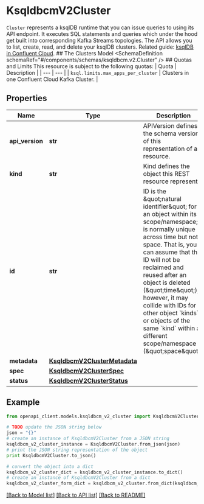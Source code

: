 # KsqldbcmV2Cluster

`Cluster` represents a ksqlDB runtime that you can issue queries to using its API endpoint. It executes SQL statements and queries which under the hood get built into corresponding Kafka Streams topologies. The API allows you to list, create, read, and delete your ksqlDB clusters.   Related guide: [ksqlDB in Confluent Cloud](https://docs.confluent.io/cloud/current/ksqldb/ksqldb-cluster-api.html).  ## The Clusters Model <SchemaDefinition schemaRef=\"#/components/schemas/ksqldbcm.v2.Cluster\" />  ## Quotas and Limits This resource is subject to the following quotas:  | Quota | Description | | --- | --- | | `ksql.limits.max_apps_per_cluster` | Clusters in one Confluent Cloud Kafka Cluster. |

## Properties
Name | Type | Description | Notes
------------ | ------------- | ------------- | -------------
**api_version** | **str** | APIVersion defines the schema version of this representation of a resource. | [optional] [readonly] 
**kind** | **str** | Kind defines the object this REST resource represents. | [optional] [readonly] 
**id** | **str** | ID is the \&quot;natural identifier\&quot; for an object within its scope/namespace; it is normally unique across time but not space. That is, you can assume that the ID will not be reclaimed and reused after an object is deleted (\&quot;time\&quot;); however, it may collide with IDs for other object &#x60;kinds&#x60; or objects of the same &#x60;kind&#x60; within a different scope/namespace (\&quot;space\&quot;). | [optional] [readonly] 
**metadata** | [**KsqldbcmV2ClusterMetadata**](KsqldbcmV2ClusterMetadata.md) |  | [optional] 
**spec** | [**KsqldbcmV2ClusterSpec**](KsqldbcmV2ClusterSpec.md) |  | [optional] 
**status** | [**KsqldbcmV2ClusterStatus**](KsqldbcmV2ClusterStatus.md) |  | [optional] 

## Example

```python
from openapi_client.models.ksqldbcm_v2_cluster import KsqldbcmV2Cluster

# TODO update the JSON string below
json = "{}"
# create an instance of KsqldbcmV2Cluster from a JSON string
ksqldbcm_v2_cluster_instance = KsqldbcmV2Cluster.from_json(json)
# print the JSON string representation of the object
print KsqldbcmV2Cluster.to_json()

# convert the object into a dict
ksqldbcm_v2_cluster_dict = ksqldbcm_v2_cluster_instance.to_dict()
# create an instance of KsqldbcmV2Cluster from a dict
ksqldbcm_v2_cluster_form_dict = ksqldbcm_v2_cluster.from_dict(ksqldbcm_v2_cluster_dict)
```
[[Back to Model list]](../ccloud/README.md#documentation-for-models) [[Back to API list]](../ccloud/README.md#documentation-for-api-endpoints) [[Back to README]](../ccloud/README.md)


